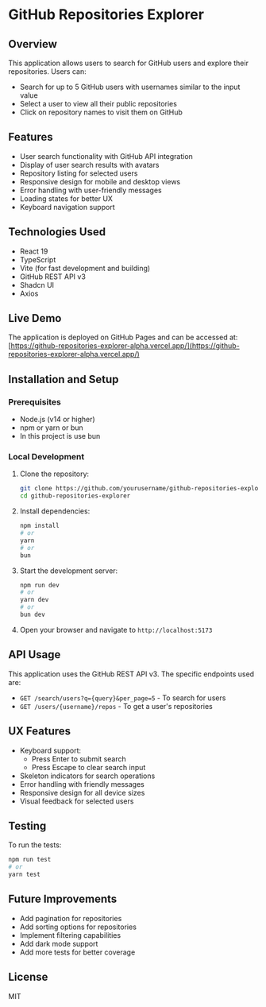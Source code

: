# GitHub Repositories Explorer

## Overview
This application allows users to search for GitHub users and explore their repositories. Users can:
- Search for up to 5 GitHub users with usernames similar to the input value
- Select a user to view all their public repositories
- Click on repository names to visit them on GitHub

## Features
- User search functionality with GitHub API integration
- Display of user search results with avatars
- Repository listing for selected users
- Responsive design for mobile and desktop views
- Error handling with user-friendly messages
- Loading states for better UX
- Keyboard navigation support

## Technologies Used
- React 19
- TypeScript
- Vite (for fast development and building)
- GitHub REST API v3
- Shadcn UI
- Axios

## Live Demo
The application is deployed on GitHub Pages and can be accessed at: [https://github-repositories-explorer-alpha.vercel.app/](https://github-repositories-explorer-alpha.vercel.app/)

## Installation and Setup

### Prerequisites
- Node.js (v14 or higher)
- npm or yarn or bun
- In this project is use bun

### Local Development
1. Clone the repository:
   ```bash
   git clone https://github.com/yourusername/github-repositories-explorer.git
   cd github-repositories-explorer
   ```

2. Install dependencies:
   ```bash
   npm install
   # or
   yarn
   # or
   bun
   ```

3. Start the development server:
   ```bash
   npm run dev
   # or
   yarn dev
   # or
   bun dev
   ```

4. Open your browser and navigate to `http://localhost:5173`

## API Usage
This application uses the GitHub REST API v3. The specific endpoints used are:
- `GET /search/users?q={query}&per_page=5` - To search for users
- `GET /users/{username}/repos` - To get a user's repositories

## UX Features
- Keyboard support:
  - Press Enter to submit search
  - Press Escape to clear search input
- Skeleton indicators for search operations
- Error handling with friendly messages
- Responsive design for all device sizes
- Visual feedback for selected users

## Testing
To run the tests:
```bash
npm run test
# or
yarn test
```

## Future Improvements
- Add pagination for repositories
- Add sorting options for repositories
- Implement filtering capabilities
- Add dark mode support
- Add more tests for better coverage

## License
MIT
